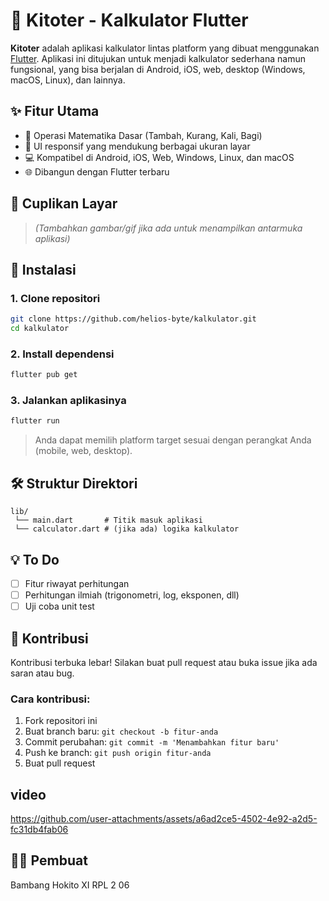 # 🧮 Kitoter - Kalkulator Flutter

**Kitoter** adalah aplikasi kalkulator lintas platform yang dibuat menggunakan [Flutter](https://flutter.dev/). Aplikasi ini ditujukan untuk menjadi kalkulator sederhana namun fungsional, yang bisa berjalan di Android, iOS, web, desktop (Windows, macOS, Linux), dan lainnya.

## ✨ Fitur Utama

- 🔢 Operasi Matematika Dasar (Tambah, Kurang, Kali, Bagi)
- 📱 UI responsif yang mendukung berbagai ukuran layar
- 💻 Kompatibel di Android, iOS, Web, Windows, Linux, dan macOS
- 🌐 Dibangun dengan Flutter terbaru

## 📸 Cuplikan Layar

> *(Tambahkan gambar/gif jika ada untuk menampilkan antarmuka aplikasi)*

## 🚀 Instalasi

### 1. Clone repositori

```bash
git clone https://github.com/helios-byte/kalkulator.git
cd kalkulator
```

### 2. Install dependensi

```bash
flutter pub get
```

### 3. Jalankan aplikasinya

```bash
flutter run
```

> Anda dapat memilih platform target sesuai dengan perangkat Anda (mobile, web, desktop).

## 🛠 Struktur Direktori

```
lib/
 └── main.dart       # Titik masuk aplikasi
 └── calculator.dart # (jika ada) logika kalkulator
```

## 💡 To Do

- [ ] Fitur riwayat perhitungan
- [ ] Perhitungan ilmiah (trigonometri, log, eksponen, dll)
- [ ] Uji coba unit test

## 🤝 Kontribusi

Kontribusi terbuka lebar! Silakan buat pull request atau buka issue jika ada saran atau bug.

### Cara kontribusi:

1. Fork repositori ini
2. Buat branch baru: `git checkout -b fitur-anda`
3. Commit perubahan: `git commit -m 'Menambahkan fitur baru'`
4. Push ke branch: `git push origin fitur-anda`
5. Buat pull request

##  video



https://github.com/user-attachments/assets/a6ad2ce5-4502-4e92-a2d5-fc31db4fab06



## 👨‍💻 Pembuat
Bambang Hokito XI RPL 2 06

